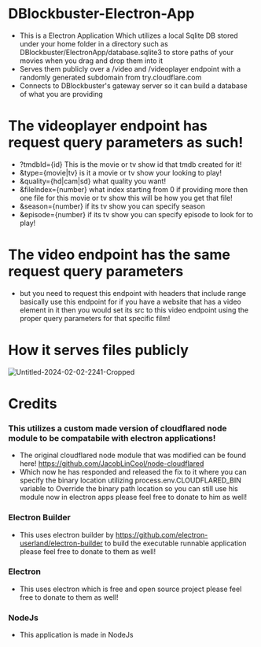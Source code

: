 # DBlockbuster-Electron-App
- This is a Electron Application Which utilizes a local Sqlite DB stored under your home folder in a directory such as DBlockbuster/ElectronApp/database.sqlite3 to store paths of your movies when you drag and drop them into it
- Serves them publicly over a /video and /videoplayer endpoint with a randomly generated subdomain from try.cloudflare.com
- Connects to DBlockbuster's gateway server so it can build a database of what you are providing


# The videoplayer endpoint has request query parameters as such!
- ?tmdbId={id} This is the movie or tv show id that tmdb created for it!
- &type={movie|tv} is it a movie or tv show your looking to play!
- &quality={hd|cam|sd} what quality you want!
- &fileIndex={number} what index starting from 0 if providing more then one file for this movie or tv show this will be how you get that file!
- &season={number} if its tv show you can specify season
- &episode={number} if its tv show you can specify episode to look for to play!

# The video endpoint has the same request query parameters
- but you need to request this endpoint with headers that include range basically use this endpoint for if you have a website that has a video element in it then you would set its src to this video endpoint using the proper query parameters for that specific film!

# How it serves files publicly
![Untitled-2024-02-02-2241-Cropped](https://github.com/john1234brown/DBlockbuster-Electron-App/assets/8825800/0146e6af-9d26-41de-ab42-aa60da75c79e)

# Credits

### This utilizes a custom made version of cloudflared node module to be compatabile with electron applications!
- The original cloudflared node module that was modified can be found here!
https://github.com/JacobLinCool/node-cloudflared
- Which now he has responded and released the fix to it where you can specify the binary location utilizing process.env.CLOUDFLARED_BIN variable to Override the binary path location so you can still use his module now in electron apps please feel free to donate to him as well!
### Electron Builder
- This uses electron builder by https://github.com/electron-userland/electron-builder to build the executable runnable application please feel free to donate to them as well!
### Electron
- This uses electron which is free and open source project please feel free to donate to them as well!
### NodeJs
- This application is made in NodeJs
